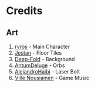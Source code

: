 # Credits

## Art

1. [rvros](https://rvros.itch.io/) - Main Character
2. [Jestan](https://jestan.itch.io/) - Floor Tiles
3. [Deep-Fold](https://deep-fold.itch.io/) - Background
4. [AntumDeluge](https://opengameart.org/users/antumdeluge) - Orbs
5. [AlejandroHaibi](art.org/users/alejandrohaibi) - Laser Bolt
6. [Ville Nousiainen](http://soundcloud.com/mutkanto) - Game Music
